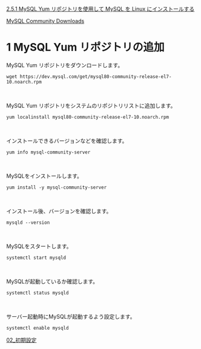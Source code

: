 [2.5.1 MySQL Yum リポジトリを使用して MySQL を Linux にインストールする](https://dev.mysql.com/doc/refman/8.0/ja/linux-installation-yum-repo.html)

[MySQL Community Downloads](https://dev.mysql.com/downloads/repo/yum/)


# 1 MySQL Yum リポジトリの追加

MySQL Yum リポジトリをダウンロードします。

```
wget https://dev.mysql.com/get/mysql80-community-release-el7-10.noarch.rpm
```

<br>

MySQL Yum リポジトリをシステムのリポジトリリストに追加します。<br>


```
yum localinstall mysql80-community-release-el7-10.noarch.rpm
```

<br>

インストールできるバージョンなどを確認します。

```
yum info mysql-community-server
```

<br>

MySQLをインストールします。

```
yum install -y mysql-community-server
```

<br>

インストール後、バージョンを確認します。

```
mysqld --version
```

<br>


MySQLをスタートします。

```
systemctl start mysqld
```

<br>

MySQLが起動しているか確認します。

```
systemctl status mysqld
```

<br>

サーバー起動時にMySQLが起動するよう設定します。<br>


```
systemctl enable mysqld
```

[02_初期設定](/mysql/blob/main/02_初期設定/readme.md)
